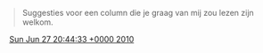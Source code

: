 > Suggesties voor een column die je graag van mij zou lezen zijn welkom\.

<img src="../../media/tweet.ico" width="12" /> [Sun Jun 27 20:44:33 +0000 2010](https://twitter.com/DromerDenker/status/17193499305)